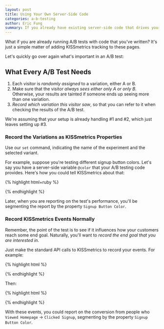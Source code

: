 ```yaml
---
layout: post
title: Using Your Own Server-Side Code
categories: a-b-testing
author: Eric Fung
summary: If you already have existing server-side code that drives your A/B tests, here is how to pass your results into KISSmetrics.
---
```

What if you are already running A/B tests with code that you've written? It's just a simple matter of adding KISSmetrics tracking to these pages.

Let's quickly go over again what's important in an A/B test:

## What Every A/B Test Needs

1. Each visitor is *randomly assigned* to a variation, either A or B.
2. Make sure that the visitor *always sees either only A or only B*. Otherwise, your results are tainted if someone ends up seeing more than one variation.
3. *Record which variation this visitor saw*, so that you can refer to it when checking the results of the A/B test.

We're assuming that your setup is already handling #1 and #2, which just leaves setting up #3.

### Record the Variations as KISSmetrics Properties

Use our `set` command, indicating the name of the experiment and the selected variant.

For example, suppose you're testing different signup button colors. Let's say you have a server-side variable `@color` that your A/B testing code provides. Here's how you could tell KISSmetrics about that:

{% highlight html+ruby %}
<script type="text/javascript">
  _kmq.push(["set", {"Signup Button Color": "<%= @color %>"}]);
</script>
{% endhighlight %}

Later, when you are reporting on the test's performance, you'll be segmenting the report by the property `Signup Button Color`.

### Record KISSmetrics Events Normally

Remember, the point of the test is to see if it influences how your customers reach some end goal. Naturally, you'll want to *record the end goal that you are interested in*.

Just make the standard API calls to KISSmetrics to record your events. For example:

{% highlight html %}
<script>
  // Record the button click with KISSmetrics
  _kmq.push(["record", "Viewed Homepage"])
</script>
{% endhighlight %}

Then:

{% highlight html %}
<script>
  // Record the button click with KISSmetrics
  _kmq.push(["trackClick", "signup_button", "Clicked Signup"])
</script>
{% endhighlight %}
    
With these events, you could report on the conversion from people who `Viewed Homepage` -> `Clicked Signup`, segmenting by the property `Signup Button Color`.